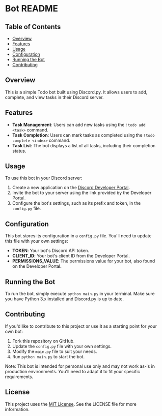 # Bot README

## Table of Contents

*   [Overview](#overview)
*   [Features](#features)
*   [Usage](#usage)
*   [Configuration](#configuration)
*   [Running the Bot](#running-the-bot)
*   [Contributing](#contributing)

## Overview

This is a simple Todo bot built using Discord.py. It allows users to add, complete, and view tasks in their Discord server.

## Features

*   **Task Management**: Users can add new tasks using the `!todo add <task>` command.
*   **Task Completion**: Users can mark tasks as completed using the `!todo complete <index>` command.
*   **Task List**: The bot displays a list of all tasks, including their completion status.

## Usage

To use this bot in your Discord server:

1.  Create a new application on the [Discord Developer Portal](https://discord.com/developers/applications).
2.  Invite the bot to your server using the link provided by the Developer Portal.
3.  Configure the bot's settings, such as its prefix and token, in the `config.py` file.

## Configuration

This bot stores its configuration in a `config.py` file. You'll need to update this file with your own settings:

*   **TOKEN**: Your bot's Discord API token.
*   **CLIENT_ID**: Your bot's client ID from the Developer Portal.
*   **PERMISSIONS_VALUE**: The permissions value for your bot, also found on the Developer Portal.

## Running the Bot

To run the bot, simply execute `python main.py` in your terminal. Make sure you have Python 3.x installed and Discord.py is up to date.

## Contributing

If you'd like to contribute to this project or use it as a starting point for your own bot:

1.  Fork this repository on GitHub.
2.  Update the `config.py` file with your own settings.
3.  Modify the `main.py` file to suit your needs.
4.  Run `python main.py` to start the bot.

Note: This bot is intended for personal use only and may not work as-is in production environments. You'll need to adapt it to fit your specific requirements.

## License

This project uses the [MIT License](https://opensource.org/licenses/MIT). See the LICENSE file for more information.
